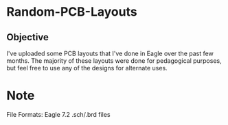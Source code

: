 # Random-PCB-Layouts

## Objective
I've uploaded some PCB layouts that I've done in Eagle over the past few months. The majority of these layouts were done for pedagogical purposes, but feel free to use any of the designs for alternate uses.

# Note
File Formats: Eagle 7.2 .sch/.brd files
